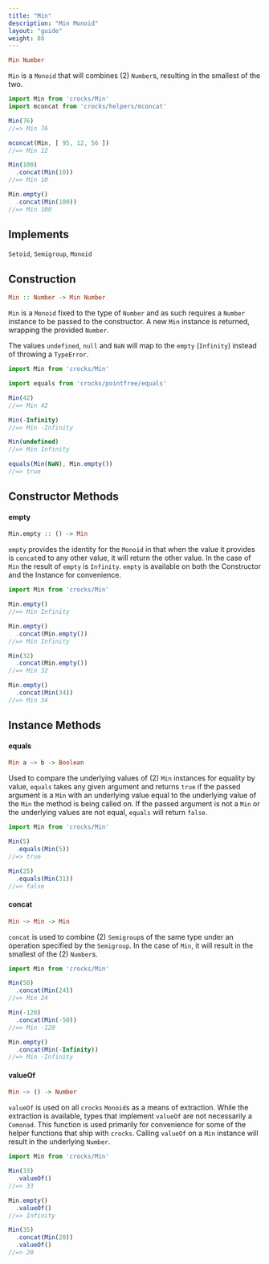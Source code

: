 ```yaml
---
title: "Min"
description: "Min Monoid"
layout: "guide"
weight: 80
---
```


```haskell
Min Number
```

`Min` is a `Monoid` that will combines (2) `Number`s, resulting in the smallest
of the two.

```javascript
import Min from 'crocks/Min'
import mconcat from 'crocks/helpers/mconcat'

Min(76)
//=> Min 76

mconcat(Min, [ 95, 12, 56 ])
//=> Min 12

Min(100)
  .concat(Min(10))
//=> Min 10

Min.empty()
  .concat(Min(100))
//=> Min 100
```

<article id="topic-implements">

## Implements

`Setoid`, `Semigroup`, `Monoid`

</article>

<article id="topic-construction">

## Construction

```haskell
Min :: Number -> Min Number
```

`Min` is a `Monoid` fixed to the type of `Number` and as such requires
a `Number` instance to be passed to the constructor. A new `Min` instance is
returned, wrapping the provided `Number`.

The values `undefined`, `null` and `NaN` will map to the `empty` (`Infinity`)
instead of throwing a `TypeError`.

```javascript
import Min from 'crocks/Min'

import equals from 'crocks/pointfree/equals'

Min(42)
//=> Min 42

Min(-Infinity)
//=> Min -Infinity

Min(undefined)
//=> Min Infinity

equals(Min(NaN), Min.empty())
//=> true
```

</article>

<article id="topic-constructor">

## Constructor Methods

#### empty

```haskell
Min.empty :: () -> Min
```

`empty` provides the identity for the `Monoid` in that when the value it
provides is `concat`ed to any other value, it will return the other value. In
the case of `Min` the result of `empty` is `Infinity`. `empty` is available on
both the Constructor and the Instance for convenience.

```javascript
import Min from 'crocks/Min'

Min.empty()
//=> Min Infinity

Min.empty()
  .concat(Min.empty())
//=> Min Infinity

Min(32)
  .concat(Min.empty())
//=> Min 32

Min.empty()
  .concat(Min(34))
//=> Min 34
```

</article>

<article id="topic-instance">

## Instance Methods

#### equals

```haskell
Min a ~> b -> Boolean
```

Used to compare the underlying values of (2) `Min` instances for equality by
value, `equals` takes any given argument and returns `true` if the passed
argument is a `Min` with an underlying value equal to the underlying value of
the `Min` the method is being called on. If the passed argument is not
a `Min` or the underlying values are not equal, `equals` will return `false`.

```javascript
import Min from 'crocks/Min'

Min(5)
  .equals(Min(5))
//=> true

Min(25)
  .equals(Min(31))
//=> false
```

#### concat

```haskell
Min ~> Min -> Min
```

`concat` is used to combine (2) `Semigroup`s of the same type under an
operation specified by the `Semigroup`. In the case of `Min`, it will result
in the smallest of the (2) `Number`s.

```javascript
import Min from 'crocks/Min'

Min(50)
  .concat(Min(24))
//=> Min 24

Min(-120)
  .concat(Min(-50))
//=> Min -120

Min.empty()
  .concat(Min(-Infinity))
//=> Min -Infinity
```

#### valueOf

```haskell
Min ~> () -> Number
```

`valueOf` is used on all `crocks` `Monoid`s as a means of extraction. While the
extraction is available, types that implement `valueOf` are not necessarily
a `Comonad`. This function is used primarily for convenience for some of the
helper functions that ship with `crocks`. Calling `valueOf` on a `Min` instance
will result in the underlying `Number`.

```javascript
import Min from 'crocks/Min'

Min(33)
  .valueOf()
//=> 33

Min.empty()
  .valueOf()
//=> Infinity

Min(35)
  .concat(Min(20))
  .valueOf()
//=> 20
```

</article>
